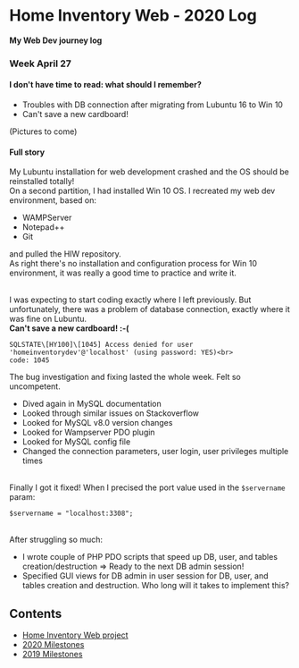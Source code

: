 # Home Inventory Web - 2020 Log

**My Web Dev journey log**

### Week April 27

#### I don't have time to read: what should I remember?

- Troubles with DB connection after migrating from Lubuntu 16 to Win 10
- Can't save a new cardboard!

(Pictures to come)

#### Full story

My Lubuntu installation for web development crashed and the OS should be reinstalled totally!<br>
On a second partition, I had installed Win 10 OS. I recreated my web dev environment, based on: <br>
- WAMPServer
- Notepad++
- Git<br> 

and pulled the HIW repository.
<br> As right there's no  installation and configuration process for Win 10 environment, it was really a good time to practice and write it. 

<br> I was expecting to start coding exactly where I left previously. But unfortunately, there was a problem of database connection, exactly where it was fine on Lubuntu.
<br>**Can't save a new cardboard! :-(**
  
    SQLSTATE\[HY100]\[1045] Access denied for user 'homeinventorydev'@'localhost' (using password: YES)<br>
    code: 1045
  
The bug investigation and fixing lasted the whole week. Felt so uncompetent.
- Dived again in MySQL documentation
- Looked through similar issues on Stackoverflow
- Looked for MySQL v8.0 version changes
- Looked for Wampserver PDO plugin
- Looked for MySQL config file
- Changed the connection parameters, user login, user privileges multiple times 

<br> Finally I got it fixed! When I precised the port value used in the `$servername` param:

    $servername = "localhost:3308";

<br> After struggling so much: 
- I wrote couple of PHP PDO scripts that speed up DB, user, and tables creation/destruction => Ready to the next DB admin session!
- Specified GUI views for DB admin in user session for DB, user, and tables creation and destruction. Who long will it takes to implement this?

## Contents
- [Home Inventory Web project](https://github.com/sroccoli1/homeinventoryweb)
- [2020 Milestones](https://github.com/sroccoli1/homeinventoryweb/edit/master/2020_milestones.md)
- [2019 Milestones](https://github.com/sroccoli1/homeinventoryweb/edit/master/2019_milestones.md)
